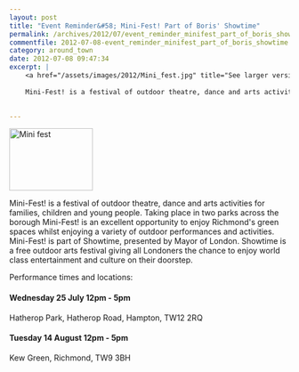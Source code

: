 ```yaml
---
layout: post
title: "Event Reminder&#58; Mini-Fest! Part of Boris' Showtime"
permalink: /archives/2012/07/event_reminder_minifest_part_of_boris_showtime.html
commentfile: 2012-07-08-event_reminder_minifest_part_of_boris_showtime
category: around_town
date: 2012-07-08 09:47:34
excerpt: |
    <a href="/assets/images/2012/Mini_fest.jpg" title="See larger version of - Mini fest"><img src="/assets/images/2012/Mini_fest_thumb.jpg" width="150" height="112" alt="Mini fest" class="photo right" /></a>
    
    Mini-Fest! is a festival of outdoor theatre, dance and arts activities for families, children and young people. Taking place in two parks across the borough Mini-Fest! is an excellent opportunity to enjoy Richmond's green spaces whilst enjoying a variety of outdoor performances and activities. Mini-Fest! is part of Showtime, presented by Mayor of London. Showtime is a free outdoor arts festival giving all Londoners the chance to enjoy world class entertainment and culture on their doorstep.
    

---
```


<a href="/assets/images/2012/Mini_fest.jpg" title="See larger version of - Mini fest"><img src="/assets/images/2012/Mini_fest_thumb.jpg" width="150" height="112" alt="Mini fest" class="photo right" /></a>

Mini-Fest! is a festival of outdoor theatre, dance and arts activities for families, children and young people. Taking place in two parks across the borough Mini-Fest! is an excellent opportunity to enjoy Richmond's green spaces whilst enjoying a variety of outdoor performances and activities. Mini-Fest! is part of Showtime, presented by Mayor of London. Showtime is a free outdoor arts festival giving all Londoners the chance to enjoy world class entertainment and culture on their doorstep.

Performance times and locations:

#### Wednesday 25 July 12pm - 5pm

Hatherop Park,
Hatherop Road,
Hampton,
TW12 2RQ

#### Tuesday 14 August 12pm - 5pm

Kew Green,
Richmond,
TW9 3BH
